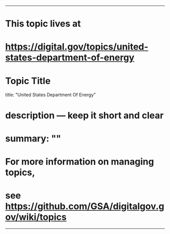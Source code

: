
---
# This topic lives at
# https://digital.gov/topics/united-states-department-of-energy

# Topic Title
title: "United States Department Of Energy"

# description — keep it short and clear
# summary: ""


# For more information on managing topics,
# see https://github.com/GSA/digitalgov.gov/wiki/topics
---